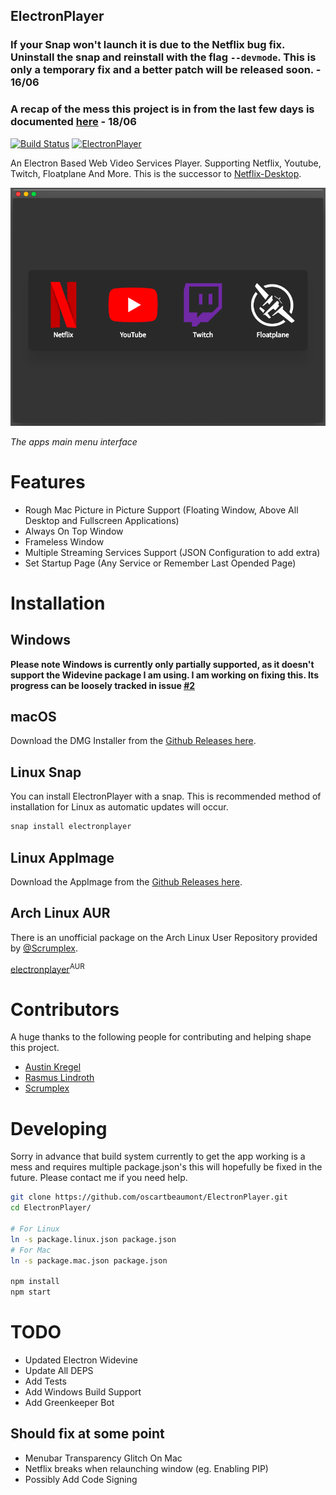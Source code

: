 ## ElectronPlayer

### If your Snap won't launch it is due to the Netflix bug fix. Uninstall the snap and reinstall with the flag `--devmode`. This is only a temporary fix and a better patch will be released soon. - 16/06
### A recap of the mess this project is in from the last few days is documented [here](https://github.com/oscartbeaumont/ElectronPlayer/issues/33#issuecomment-503140054) - 18/06

[![Build Status](https://travis-ci.org/oscartbeaumont/ElectronPlayer.svg?branch=master)](https://travis-ci.org/oscartbeaumont/ElectronPlayer)
[![ElectronPlayer](https://snapcraft.io/electronplayer/badge.svg)](https://snapcraft.io/electronplayer)

An Electron Based Web Video Services Player. Supporting Netflix, Youtube, Twitch, Floatplane And More. This is the successor to [Netflix-Desktop](https://github.com/oscartbeaumont/Netflix-Desktop).

![ElectronPlayer Menu](docs/ElectronPlayer.png)

_The apps main menu interface_

# Features

- Rough Mac Picture in Picture Support (Floating Window, Above All Desktop and Fullscreen Applications)
- Always On Top Window
- Frameless Window
- Multiple Streaming Services Support (JSON Configuration to add extra)
- Set Startup Page (Any Service or Remember Last Opended Page)

# Installation

## Windows

**Please note Windows is currently only partially supported, as it doesn't support the Widevine package I am using. I am working on fixing this. Its progress can be loosely tracked in issue [#2](https://github.com/oscartbeaumont/ElectronPlayer/issues/2)**

## macOS

Download the DMG Installer from the [Github Releases here](https://github.com/oscartbeaumont/ElectronPlayer/releases).

## Linux Snap

You can install ElectronPlayer with a snap. This is recommended method of installation for Linux as automatic updates will occur.

```bash
snap install electronplayer
```

## Linux AppImage

Download the AppImage from the [Github Releases here](https://github.com/oscartbeaumont/ElectronPlayer/releases).

## Arch Linux AUR

There is an unofficial package on the Arch Linux User Repository provided by [@Scrumplex](https://github.com/Scrumplex).

[electronplayer](https://aur.archlinux.org/packages/electronplayer/)<sup>AUR</sup>

# Contributors

A huge thanks to the following people for contributing and helping shape this project.

- [Austin Kregel](https://github.com/austinkregel)
- [Rasmus Lindroth](https://github.com/RasmusLindroth)
- [Scrumplex](https://github.com/Scrumplex)

# Developing

Sorry in advance that build system currently to get the app working is a mess and requires multiple package.json's this will hopefully be fixed in the future. Please contact me if you need help.

```bash
git clone https://github.com/oscartbeaumont/ElectronPlayer.git
cd ElectronPlayer/

# For Linux
ln -s package.linux.json package.json
# For Mac
ln -s package.mac.json package.json

npm install
npm start
```

# TODO

- Updated Electron Widevine
- Update All DEPS
- Add Tests
- Add Windows Build Support
- Add Greenkeeper Bot

## Should fix at some point

- Menubar Transparency Glitch On Mac
- Netflix breaks when relaunching window (eg. Enabling PIP)
- Possibly Add Code Signing
